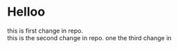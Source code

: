# Helloo
this is first change in repo.
<br>
this is the second change in repo.
one the third change in 
